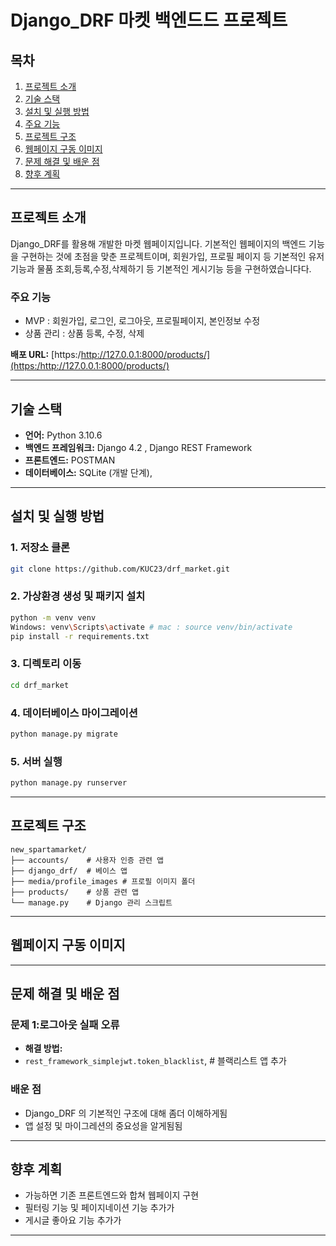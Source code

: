 # Django_DRF 마켓 백엔드드 프로젝트

## 목차
1. [프로젝트 소개](#프로젝트-소개)
2. [기술 스택](#기술-스택)
3. [설치 및 실행 방법](#설치-및-실행-방법)
4. [주요 기능](#주요-기능)
5. [프로젝트 구조](#프로젝트-구조)
6. [웹페이지 구동 이미지](#웹페이지-구동-이미지) 
7. [문제 해결 및 배운 점](#문제-해결-및-배운-점)
8. [향후 계획](#향후-계획)

---

## 프로젝트 소개
Django_DRF를 활용해 개발한 마켓 웹페이지입니다. 
기본적인 웹페이지의 백엔드 기능을 구현하는 것에 초점을 맞춘 프로젝트이며, 
회원가입, 프로필 페이지 등 기본적인 유저기능과 
물품 조회,등록,수정,삭제하기 등 기본적인 게시기능 등을 구현하였습니다다. 

### 주요 기능
- MVP : 회원가입, 로그인, 로그아웃, 프로필페이지, 본인정보 수정
- 상품 관리 : 상품 등록, 수정, 삭제

**배포 URL:** [https:/http://127.0.0.1:8000/products/](https:/http://127.0.0.1:8000/products/)

---

## 기술 스택
- **언어:** Python 3.10.6
- **백엔드 프레임워크:** Django 4.2 , Django REST Framework
- **프론트엔드:** POSTMAN
- **데이터베이스:** SQLite (개발 단계), 
---

## 설치 및 실행 방법

### 1. 저장소 클론
```bash
git clone https://github.com/KUC23/drf_market.git
```

### 2. 가상환경 생성 및 패키지 설치
```bash
python -m venv venv
Windows: venv\Scripts\activate # mac : source venv/bin/activate  
pip install -r requirements.txt
```

### 3. 디렉토리 이동
```bash
cd drf_market
```

### 4. 데이터베이스 마이그레이션
```bash
python manage.py migrate
```

### 5. 서버 실행
```bash
python manage.py runserver
```

---

## 프로젝트 구조
```plaintext
new_spartamarket/
├── accounts/    # 사용자 인증 관련 앱
├── django_drf/  # 베이스 앱
├── media/profile_images # 프로필 이미지 폴더
├── products/    # 상품 관련 앱
└── manage.py    # Django 관리 스크립트
```
---
## 웹페이지 구동 이미지


---

## 문제 해결 및 배운 점

### 문제 1:로그아웃 실패  오류
- **해결 방법:**
-  `rest_framework_simplejwt.token_blacklist`,  # 블랙리스트 앱 추가

### 배운 점
- Django_DRF 의 기본적인 구조에 대해 좀더 이해하게됨
- 앱 설정 및 마이그레션의 중요성을 알게됨됨

---

## 향후 계획
- 가능하면 기존 프론트엔드와 합쳐 웹페이지 구현
- 필터링 기능 및 페이지네이션 기능 추가가
- 게시글 좋아요 기능 추가가
---

